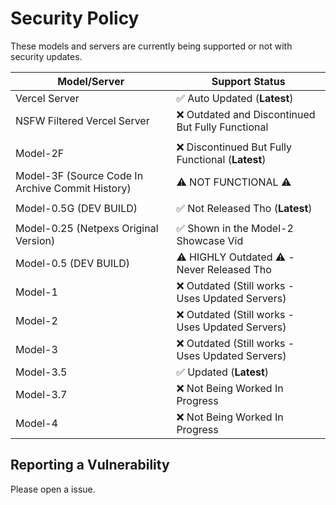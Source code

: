 # Security Policy

These models and servers are currently being supported or not with security updates.

| Model/Server | Support Status          |
| ------- | ------------------ |
| Vercel Server | :white_check_mark: Auto Updated (**Latest**)|
| NSFW Filtered Vercel Server | ❌ Outdated and Discontinued But Fully Functional |
|  |  |
| Model-2F | ❌ Discontinued But Fully Functional (**Latest**) |
| Model-3F (Source Code In Archive Commit History) | ⚠️ NOT FUNCTIONAL ⚠️ |
|  |  |
| Model-0.5G (DEV BUILD) | ✅ Not Released Tho (**Latest**) |
|  |  |
| Model-0.25 (Netpexs Original Version)| ✅ Shown in the Model-2 Showcase Vid |
| Model-0.5 (DEV BUILD)| ⚠️ HIGHLY Outdated ⚠️ - Never Released Tho |
| Model-1 | ❌ Outdated (Still works - Uses Updated Servers) |
| Model-2 | ❌ Outdated (Still works - Uses Updated Servers) |
| Model-3 | ❌ Outdated (Still works - Uses Updated Servers) |
| Model-3.5 | ✅ Updated (**Latest**) |
| Model-3.7 | ❌ Not Being Worked In Progress |
| Model-4 | ❌ Not Being Worked In Progress |

## Reporting a Vulnerability

Please open a issue.

